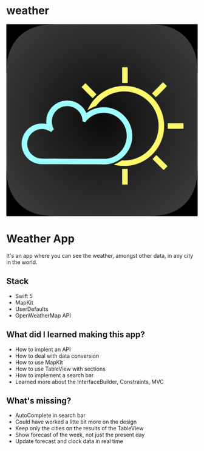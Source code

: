 # weather

![Logo](https://github.com/CassianoSalgado/weather/blob/main/Icon.png?raw=true)

# Weather App

It's an app where you can see the weather, amongst other data, in any city in the world.

## Stack

- Swift 5
- MapKit
- UserDefaults
- OpenWeatherMap API

## What did I learned making this app?

- How to implent an API
- How to deal with data conversion
- How to use MapKit
- How to use TableView with sections
- How to implement a search bar
- Learned more about the InterfaceBuilder, Constraints, MVC

## What's missing?

- AutoComplete in search bar
- Could have worked a litte bit more on the design
- Keep only the cities on the results of the TableView
- Show forecast of the week, not just the present day
- Update forecast and clock data in real time
